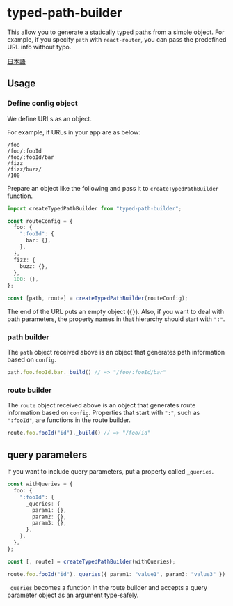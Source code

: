 # typed-path-builder

This allow you to generate a statically typed paths from a simple object. For example, if you specify `path` with `react-router`, you can pass the predefined URL info without typo.

[日本語](./README-ja.md)

## Usage

### Define config object

We define URLs as an object.

For example, if URLs in your app are as below:

```
/foo
/foo/:fooId
/foo/:fooId/bar
/fizz
/fizz/buzz/
/100
```

Prepare an object like the following and pass it to `createTypedPathBuilder` function.

```ts
import createTypedPathBuilder from "typed-path-builder";

const routeConfig = {
  foo: {
    ":fooId": {
      bar: {},
    },
  },
  fizz: {
    buzz: {},
  },
  100: {},
};

const [path, route] = createTypedPathBuilder(routeConfig);
```

The end of the URL puts an empty object (`{}`). Also, if you want to deal with path parameters, the property names in that hierarchy should start with `":"`.

### path builder

The `path` object received above is an object that generates path information based on `config`.

```ts
path.foo.fooId.bar._build() // => "/foo/:fooId/bar"
```

### route builder

The `route` object received above is an object that generates route information based on `config`.
Properties that start with `":"`, such as `":fooId"`, are functions in the route builder.

```ts
route.foo.fooId("id")._build() // => "/foo/id"
```

## query parameters

If you want to include query parameters, put a property called `_queries`.

```ts
const withQueries = {
  foo: {
    ":fooId": {
      _queries: {
        param1: {},
        param2: {},
        param3: {},
      },
    },
  },
};

const [, route] = createTypedPathBuilder(withQueries);

route.foo.fooId("id")._queries({ param1: "value1", param3: "value3" })._build(); // => "/foo/id?param1=value1&param3=value3"
```

`_queries` becomes a function in the route builder and accepts a query parameter object as an argument type-safely.
